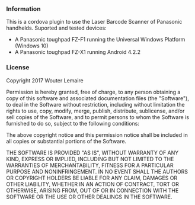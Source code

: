 <h3>Information</h3>
This is a cordova plugin to use the Laser Barcode Scanner of Panasonic handhelds. Suported and tested devices:
<ul>
<li>A Panasonic toughpad FZ-F1 running the Universal Windows Platform (Windows 10)</li>
<li>A Panasonic toughpad FZ-X1 running Android 4.2.2</li>
</ul>


<h3>License</h3>
Copyright 2017 Wouter Lemaire

Permission is hereby granted, free of charge, to any person obtaining a copy of this software and associated documentation files (the "Software"), to deal in the Software without restriction, including without limitation the rights to use, copy, modify, merge, publish, distribute, sublicense, and/or sell copies of the Software, and to permit persons to whom the Software is furnished to do so, subject to the following conditions:

The above copyright notice and this permission notice shall be included in all copies or substantial portions of the Software.

THE SOFTWARE IS PROVIDED "AS IS", WITHOUT WARRANTY OF ANY KIND, EXPRESS OR IMPLIED, INCLUDING BUT NOT LIMITED TO THE WARRANTIES OF MERCHANTABILITY, FITNESS FOR A PARTICULAR PURPOSE AND NONINFRINGEMENT. IN NO EVENT SHALL THE AUTHORS OR COPYRIGHT HOLDERS BE LIABLE FOR ANY CLAIM, DAMAGES OR OTHER LIABILITY, WHETHER IN AN ACTION OF CONTRACT, TORT OR OTHERWISE, ARISING FROM, OUT OF OR IN CONNECTION WITH THE SOFTWARE OR THE USE OR OTHER DEALINGS IN THE SOFTWARE.
